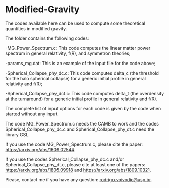 # Modified-Gravity

The codes available here can be used to compute some theoretical quantities in modified gravity.

The folder contains the following codes:

-MG_Power_Spectrum.c: This code computes the linear matter power spectrum in general relativity, f(R), and symmetron theories;

-params_mg.dat: This is an example of the input file for the code above;

-Spherical_Collapse_phy_dc.c: This code computes delta_c (the threshold for the halo spherical collapse) for a generic initial profile in general relativity and f(R);

-Spherical_Collapse_phy_dct.c: This code computes delta_t (the overdensity at the turnaround) for a generic initial profile in general relativity and f(R).

The complete list of input options for each code is given by the code when started without any input.

The code MG_Power_Spectrum.c needs the CAMB to work and the codes Spherical_Collapse_phy_dc.c and Spherical_Collapse_phy_dt.c need the library GSL.

If you use the code MG_Power_Spectrum.c, please cite the paper: https://arxiv.org/abs/1609.02544.

If you use the codes Spherical_Collapse_phy_dc.c and/or Spherical_Collapse_phy_dt.c, please cite at least one of the papers: https://arxiv.org/abs/1805.09918 and https://arxiv.org/abs/1809.10321.

Please, contact me if you have any question: rodrigo.voivodic@usp.br.
